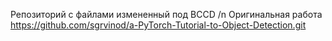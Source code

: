 Репозиторий с файлами измененный под BCCD /n
Оригинальная работа  https://github.com/sgrvinod/a-PyTorch-Tutorial-to-Object-Detection.git
